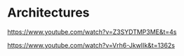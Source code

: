 # Architectures

https://www.youtube.com/watch?v=Z3SYDTMP3ME&t=4s

https://www.youtube.com/watch?v=Vrh6-JkwIIk&t=1362s


